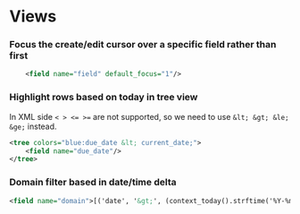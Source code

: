 # Views

### Focus the create/edit cursor over a specific field rather than first

```xml
    <field name="field" default_focus="1"/>
```

### Highlight rows based on today in tree view

In XML side ```< > <= >=``` are not supported, so we need to use ```&lt; &gt; &le; &ge;``` instead.

```xml
<tree colors="blue:due_date &lt; current_date;">
    <field name="due_date"/>
</tree>
```

### Domain filter based in date/time delta

```xml
<field name="domain">[('date', '&gt;', (context_today().strftime('%Y-%m-%d'))), ('date', '&lt;', ((context_today()+datetime.timedelta(days=365)).strftime('%Y-%m-%d')))]</field>
```
